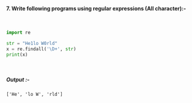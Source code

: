#### 7. Write following programs using regular expressions (All character):-

<br>

```py
import re

str = "He1lo W0rld"
x = re.findall('\D+', str)
print(x)
```

<br>

##### *Output* :-

```
['He', 'lo W', 'rld']
```
